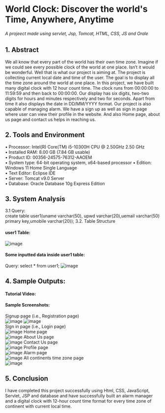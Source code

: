 # World Clock: Discover the world's Time, Anywhere, Anytime
###### A projeect made using servlet, Jsp, Tomcat, HTML, CSS, JS and Orale<br>

## 1. Abstract
We all know that every part of the world has their own time zone. Imagine if we could see every possible clock of the world at one place. Isn’t it would be wonderful. Well that is what our project is aiming at. The project is collecting current local date and time of the user. The goal is to display all the time zone around the world at one place. In this project, we have built many digital clock with 12 hour count time. The clock runs from 00:00:00 to 11:59:59 and then back to 00:00:00. Our display has six digits, two-two digits for hours and minutes respectively and two for seconds. Apart from time it also displays the date in DD/MM/YYYY format. Our project is also capable of managing alarm. We have a sign up as well as sign in page where user can view their profile in the website. And also Home page, about us page and contact us helps in reaching us.  
## 2. Tools and Environment
• Processor: Intel(R) Core(TM) i5-10300H CPU @ 2.50GHz 2.50 GHz  
• Installed RAM: 8.00 GB (7.84 GB usable)  
• Product ID: 00356-24575-76312-AAOEM  
• System type: 64-bit operating system, x64-based processor
• Edition: Windows 11 Home Single Language  
• Text Editor: Eclipse IDE  
• Server: Tomcat v9.0 Server  
• Database: Oracle Database 10g Express Edition  

## 3. System Analysis  
3.1 Query:  
create table user1(uname varchar(50), upwd varchar(20),uemail varchar(50) primary key,umobile varchar(20));
3.2. Table Structure  
#### user1 Table:  
![image](https://github.com/Dibya1771/World-Clock/assets/108383867/e0dcee8c-a51f-4aa4-a16b-d49f3bac619b)
#### Some inputted data inside user1 table:  
Query: select * from user1;
![image](https://github.com/Dibya1771/World-Clock/assets/108383867/0ec73c96-cd5a-43b7-bd5e-b301de79ad79)
<br>
## 4. Sample Outputs:  
#### Tutorial Video:  

#### Sample Screenshots:  
Signup page (i.e., Registration page)  
![image](https://github.com/Dibya1771/World-Clock/assets/108383867/60e5e293-1097-49fa-84ec-e9a8cb76b6cb)
![image](https://github.com/Dibya1771/World-Clock/assets/108383867/82c94837-7991-4af2-b040-d2a64bf324f3)  
Sign in page (i.e., Login page)  
![image](https://github.com/Dibya1771/World-Clock/assets/108383867/c23adc6d-6c78-495a-84d6-fff0a74c96e5)
Home page  
![image](https://github.com/Dibya1771/World-Clock/assets/108383867/43249354-a7cb-4d96-9216-268bde5a9198)
About Us page  
![image](https://github.com/Dibya1771/World-Clock/assets/108383867/15a24d84-4aee-4c4c-9b29-326d137c2a48)
Contact Us page  
![image](https://github.com/Dibya1771/World-Clock/assets/108383867/9c2cc414-ccb8-4ac8-9173-c6cdfbe6eeb4)
Profile page  
![image](https://github.com/Dibya1771/World-Clock/assets/108383867/579ef462-b1f8-48bb-9428-2452be87c972)
Alarm page  
![image](https://github.com/Dibya1771/World-Clock/assets/108383867/ceb4e1e9-6200-427f-8fb7-345b852ff85c)
All continents time zone page  
![image](https://github.com/Dibya1771/World-Clock/assets/108383867/f8c44c01-4aa0-4a9a-83fc-dd3442caf373)
<br>
## 5. Conclusion
I have completed this project successfully using Html, CSS, JavaScript, Servlet, JSP and database and have successfully built an alarm manager and a digital clock with 12-hour count time format for every time zone of continent with current local time.
